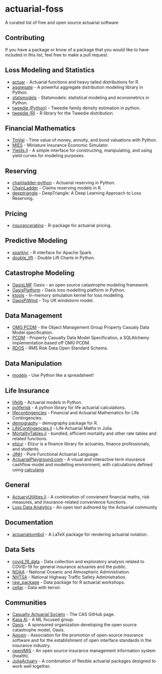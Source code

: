 # actuarial-foss
A curated list of free and open source actuarial software

## Contributing

If you have a package or know of a package that you would like to have included in this list, feel free to make a pull request.

## Loss Modeling and Statistics
- [actuar](https://github.com/vigou3/actuar) - Actuarial functions and heavy tailed distributions for R.
- [aggregate](https://github.com/mynl/aggregate) - A powerful aggregate distribution modeling library in Python.
- [statsmodels](https://github.com/statsmodels/statsmodels) - Statsmodels: statistical modeling and econometrics in Python.
- [tweedie (Python)](https://github.com/thequackdaddy/tweedie) - Tweedie family density estimation in python.
- [tweedie (R)](https://cran.r-project.org/web/packages/tweedie/index.html) - R library for the Tweedie distribution.

## Financial Mathematics
- [TmVal](https://github.com/genedan/TmVal) - Time value of money, annuity, and bond valuations with Python.
- [MIES](https://github.com/genedan/MIES) - Miniature Insurance Economic Simulator.
- [Yields.jl](https://github.com/JuliaActuary/Yields.jl) - A simple interface for constructing, manipulating, and using yield curves for modeling purposes.

## Reserving
- [chainladder-python](https://github.com/casact/chainladder-python) - Actuarial reserving in Python.
- [ChainLadder](https://github.com/mages/chainladder) - Claims reserving models in R.
- [deeptriangle](https://github.com/kasaai/deeptriangle) - DeepTriangle: A Deep Learning Approach to Loss Reserving.

## Pricing
- [insurancerating](https://github.com/MHaringa/insurancerating) - R-package for actuarial pricing.

## Predictive Modeling
- [sparklyr](https://github.com/sparklyr/sparklyr) - R interface for Apache Spark.
- [double_lift](https://github.com/casact/double_lift) - Double Lift Charts in Python.

## Catastrophe Modeling
- [OasisLMF](https://github.com/OasisLMF/OasisLMF) Oasis - an open source catastrophe modeling framework.
- [OasisPlatform](https://github.com/OasisLMF/OasisPlatform) - Oasis loss modelling platform in Python.
- [ktools](https://github.com/OasisLMF/ktools) - In-memory simulation kernel for loss modelling.
- [OasisPiWind](https://github.com/OasisLMF/OasisPiWind) - Toy UK windstorm model.

## Data Management
- [OMG PCDM](https://www.omg.org/spec/PC/About-PC/) - the Object Management Group Property Casualy Data Model specification.
- [PCDM](https://github.com/genedan/MIES) - Property Casualty Data Model Specification, a SQLAlchemy implementation based off OMG PCDM.
- [RDOS](https://github.com/RMS-open-standards/RDOS) - RMS Risk Data Open Standard Schema.

## Data Manipulation
- [modelx](https://github.com/fumitoh/modelx) - Use Python like a spreadsheet!

## Life Insurance
- [lifelib](https://github.com/fumitoh/lifelib) - Actuarial models in Python.
- [pyliferisk](https://github.com/franciscogarate/pyliferisk) - A python library for life actuarial calculations.
- [lifecontingencies](https://github.com/spedygiorgio/lifecontingencies) - Financial and Actuarial Mathematics for Life Contingencies.
- [demography](https://github.com/robjhyndman/demography) - demography package for R.
- [LifeContingencies.jl](https://github.com/JuliaActuary/LifeContingencies.jl) - Life Actuarial Maths in Julia.
- [MortalityTables.jl](https://github.com/JuliaActuary/MortalityTables.jl) - bundled, efficient mortality and other rate tables and related functions.
- [elizur](https://github.com/trollefson/elizur) - Elizur is a finance library for actuaries, finance professionals, and students.
- [JINH](https://github.com/SUNJIANZHI/JINH) - Pure Functional Actuarial Language.
- [ActuarialPlayground.com](https://actuarialplayground.com) - A visual and interactive term insurance cashflow model and modelling environment, with calculations defined using [calculang](https://calculang.dev)

## General
- [ActuaryUtilities.jl](https://github.com/JuliaActuary/ActuaryUtilities.jl) - A combination of convienent financial maths, risk measures, and insurance-related convenience functions.
- [Loss Data Analytics](https://ewfrees.github.io/Loss-Data-Analytics/index.html) - An open text authored by the Actuarial community

## Documentation
- [actuarialsymbol](https://ctan.org/pkg/actuarialsymbol?lang=en) - A LaTeX package for rendering actuarial notation.

## Data Sets

- [covid_19_data](https://github.com/casact/covid_19_data) - Data collection and exploratory analysis related to COVID-19 for general insurance actuaries and the public.
- [NOAA](https://www.ncdc.noaa.gov/) - National Oceanic and Atmospheric Administration.
- [NHTSA](https://www.nhtsa.gov/research-data/databases-and-software) - National Highway Traffic Safety Administration.
- [raw_package](https://github.com/casact/raw_package) - Data package for R actuarial workshops.
- [cellar](https://github.com/kasaai/cellar) - Data with terroir.

## Communities

- [Casualty Actuarial Society](https://github.com/casact) - The CAS GitHub page.
- [Kasa AI](https://github.com/kasaai/) - A ML focused group.
- [Oasis](https://github.com/OasisLMF) - A sponsored organization developing the open source catastrophe model, Oasis.
- [Aposin](https://github.com/aposin) - Association for the promotion of open-source insurance software and for the establishment of open interface standards in the insurance industry.
- [openIMIS](https://github.com/openimis) - An open source insurance management information system (health).
- [JuliaActuary](https://juliaactuary.org/) - A combination of flexible actuarial packages designed to work well together.
